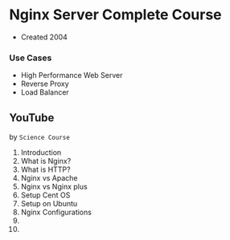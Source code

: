 # Nginx Server Complete Course

* Created 2004

### Use Cases

* High Performance Web Server
* Reverse Proxy
* Load Balancer

## YouTube

by `Science Course`

1. Introduction
2. What is Nginx?
3. What is HTTP?
4. Nginx vs Apache
5. Nginx vs Nginx plus
6. Setup Cent OS
7. Setup on Ubuntu
8. Nginx Configurations 
9.
10.
